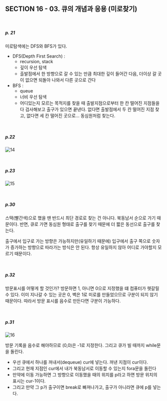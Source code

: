 ## SECTION 16 - 03. 큐의 개념과 응용 (미로찾기)

<br>

##### p. 21

미로탐색에는 DFS와 BFS가 있다.

- DFS(Depth First Search) :
  - recursion, stack
  - 깊이 우선 탐색
  - 출발점에서 한 방향으로 갈 수 있는 만큼 최대한 깊이 들어간 다음, 더이상 갈 곳이 없으면 되돌아 나와서 다른 곳으로 간다
- BFS :
  - queue
  - 너비 우선 탐색
  - 어디있는지 모르는 목적지를 찾을 때 출발지점으로부터 한 칸 떨어진 지점들을 다 검사해보고 출구가 있으면 끝낸다. 없다면 출발점에서 두 칸 떨어진 지점 찾고, 없다면 세 칸 떨어진 곳으로... 동심원처럼 찾는다.

<br>

##### p.22

![14](https://user-images.githubusercontent.com/75867748/110630004-30706480-81e8-11eb-8a6b-895773c34d44.png)

<br>

##### p.23

![15](https://user-images.githubusercontent.com/75867748/110630393-a2e14480-81e8-11eb-9cff-20f40c18513e.png)

<br>

##### p.30

스택(빨간색)으로 했을 땐 반드시 최단 경로로 찾는 건 아니다. 북동남서 순으로 가기 때문이다. 반면, 큐로 가면 동심원 형태로 출구를 찾기 때문에 더 짧은 동선으로 출구를 찾는다.

출구에서 입구로 가는 방향은 가능하지만(유일하기 때문에) 입구에서 출구 쪽으로 숫자가 증가하는 방향으로 따라가는 방식은 안 된다. 항상 유일하지 않아 어디로 가야할지 모르기 때문이다.

<br>

##### p.32

방문표시를 어떻게 할 것인가? 방문하면 1, 아니면 0으로 지정했을 떄 컴퓨터가 헷갈릴 수 있다. 이미 지나갈 수 있는 곳은 0, 벽은 1로 미로를 만들었으므로 구분이 되지 않기 때문이다. 따라서 방문 표시를 음수로 만든다면 구분이 가능하다.

<br>

##### p.31

![16](https://user-images.githubusercontent.com/75867748/110633677-657eb600-81ec-11eb-9434-b2a1de806e6a.png)

방문 기록을 음수로 해야하므로 (0,0)은 -1로 지정한다. 그리고 큐가 빌 때까지 while문을 돌린다.

- 우선 큐에서 하나를 꺼내서(dequeue) cur에 넣는다. 꺼낸 지점이 cur이다.
- 그리고 현재 지점인 cur에서 내가 북동남서로 이동할 수 있는지 fora문을 돌린다
- 만약에 이동 가능하면 그 방향으로 이동했을 때의 위치를 p라고 하면 방문 위치의 표시는 cur-1이다.
- 그리고 만약 그 p가 출구이면 break로 빠져나가고, 출구가 아니라면 큐에 p를 넣는다.
